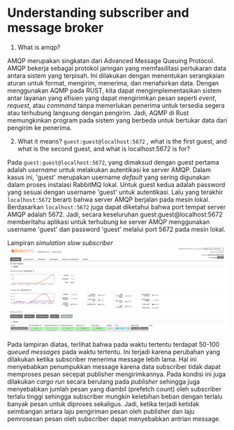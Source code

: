 # Understanding  subscriber and message broker

1. What is amqp?

AMQP merupakan singkatan dari Advanced Message Queuing Protocol. AMQP bekerja sebagai protokol jaringan yang memfasilitasi pertukaran data antara sistem yang terpisah. Ini dilakukan dengan menentukan serangkaian aturan untuk format, mengirim, menerima, dan menafsirkan data. Dengan menggunakan AQMP pada RUST, kita dapat mengimplementasikan sistem antar layanan yang efisien yang dapat mengirimkan pesan seperti *event*, *request*, atau *command* tanpa memerlukan penerima untuk tersedia segera atau terhubung langsung dengan pengirim. Jadi, AQMP di Rust memungkinkan program pada sistem yang berbeda untuk bertukar data dari pengirim ke penerima.

2. What it means? `guest:guest@localhost:5672` , what is the first guest, and what is the second guest, and what is localhost:5672 is for? 

Pada `guest:guest@localhost:5672`, yang dimaksud dengan guest pertama adalah *username* untuk melakukan autentikasi ke server AMQP. Dalam kasus ini, 'guest' merupakan username *default* yang sering digunakan dalam proses instalasi RabbitMQ lokal. Untuk guest kedua adalah password yang sesuai dengan username 'guest' untuk autentikasi. Lalu yang terakhir `localhost:5672` berarti bahwa server AMQP berjalan pada mesin lokal. Berdasarkan `localhost:5672` juga dapat diketahui bahwa port tempat server AMQP adalah 5672. Jadi, secara keseluruhan guest:guest@localhost:5672 memberitahu aplikasi untuk terhubung ke server AMQP menggunakan username 'guest' dan password 'guest' melalui port 5672 pada mesin lokal.

Lampiran *simulation slow subscriber* <br>
![Simulation slow subscriber](image4.png)<br>

Pada lampiran diatas, terlihat bahwa pada waktu tertentu terdapat 50-100 *queued messages* pada waktu tertentu. Ini terjadi karena perubahan yang dilakukan ketika subscriber menerima message lebih lama. Hal ini menyebabkan penumpukkan message karena data subscriber tidak dapat memproses pesan secepat publisher mengirimkannya. Pada kondisi ini juga dilakukan *cargo run* secara berulang pada *publisher* sehingga juga menyebabkan jumlah pesan yang diambil (prefetch count) oleh subscriber terlalu tinggi sehingga subscriber mungkin kelebihan beban dengan terlalu banyak pesan untuk diproses sekaligus. Jadi, ketika terjadi ketidak seimbangan antara laju pengiriman pesan  oleh publisher dan laju pemrosesan pesan oleh subscriber dapat menyebabkan antrian message.